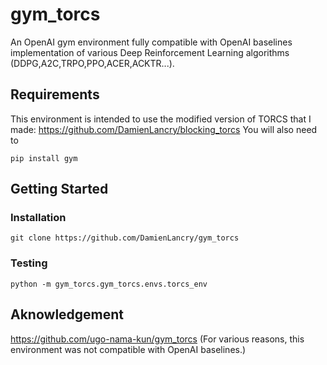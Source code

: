 # gym_torcs
An OpenAI gym environment fully compatible with OpenAI baselines implementation of various Deep Reinforcement Learning algorithms (DDPG,A2C,TRPO,PPO,ACER,ACKTR...).


## Requirements
This environment is intended to use the modified version of TORCS that I made: https://github.com/DamienLancry/blocking_torcs
You will also need to 
``` 
pip install gym
```

## Getting Started
### Installation
```
git clone https://github.com/DamienLancry/gym_torcs
```
### Testing
```
python -m gym_torcs.gym_torcs.envs.torcs_env
```
## Aknowledgement
https://github.com/ugo-nama-kun/gym_torcs (For various reasons, this environment was not compatible with OpenAI baselines.)
